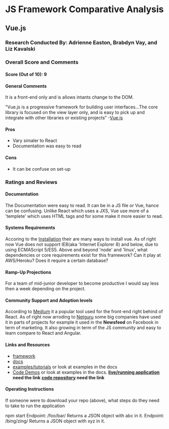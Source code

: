 # JS Framework Comparative Analysis
## Vue.js
### Research Conducted By: Adrienne Easton, Brabdyn Vay, and Liz Kavalski
### Overall Score and Comments
#### Score (Out of 10): 9
#### General Comments
It is a  front-end only and is allows intants change to the DOM. 

"Vue.js is a progressive framework for building user interfaces...The core library is focused on the view layer only, and is easy to pick up and integrate with other libraries or existing projects" -[Vue.js](https://vuejs.org/v2/guide/index.html)

#### Pros
* Vary simaler to React
* Documentation was easy to read
#### Cons
* It can be confuse on set-up

### Ratings and Reviews
#### Documentation
The Documentation were easy to read. It can be in a JS file or Vue, hance can be confusing. Unlike React which uses a JXS, Vue use more of a 'templete' which uses  HTML tags and for some  make it more easier to read. 

#### Systems Requirements
Accoring to the [Installation](https://vuejs.org/v2/guide/installation.html) their are many ways to install vue. As of right now Vue does not support IE8(aka 'Internet Explorer 8) and below, due to using ECMAScript 5/ES5. 
Above and beyond 'node' and 'linux', what dependencies or core requirements exist for this framework? Can it play at AWS/Heroku? Does it require a certain database?

#### Ramp-Up Projections
For a team of mid-junior developer to become productive I would say less then a week depending on the project. 

#### Community Support and Adoption levels
According to [Medium](https://towardsdatascience.com/react-vs-vue-which-is-better-for-2020-c484f22c67a8) it a popular tool used for the front-end right behind of React. As of right now arroding to [Netguru](https://www.netguru.com/blog/13-top-companies-that-have-trusted-vue.js-examples-of-applications) some big companies have used it in parts of projects for example it used in the **Newsfeed** on Facebook in term of marketing. It also growing in term of the JS community and easy to learn compare to React and Angular.



#### Links and Resources
* [framework](https://vuejs.org/)
* [docs](https://vuejs.org/v2/guide/)
* [examples/tutorials](https://vuejs.org/v2/examples/) or look at examples in the docs
* [Code Demos](https://vuejs.org/v2/examples/) or look at examples in the docs.
**[live/running application]() need the link**
**[code repository]() need the link**

#### Operating Instructions
If someone were to download your repo (above), what steps do they need to take to run the application

npm start
Endpoint: /foo/bar/
Returns a JSON object with abc in it.
Endpoint: /bing/zing/
Returns a JSON object with xyz in it.
